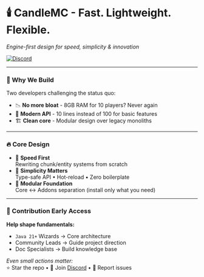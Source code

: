 # 🕯️ CandleMC - Fast. Lightweight. Flexible.
*Engine-first design for speed, simplicity & innovation*

[![Discord](https://img.shields.io/badge/Join_Development-Discord-5865f2?style=for-the-badge&logo=discord)](https://discord.gg/invite/a8Sj3dUcB4)

---

### 🚩 Why We Build
Two developers challenging the status quo:
- 📉 **No more bloat** - 8GB RAM for 10 players? Never again
- 🧩 **Modern API** - 10 lines instead of 100 for basic features
- 🏗️ **Clean core** - Modular design over legacy monoliths

---

### 🔥 Core Design
- 🚀 **Speed First**  
  Rewriting chunk/entity systems from scratch
- 🧠 **Simplicity Matters**  
  Type-safe API • Hot-reload • Zero boilerplate
- 🧩 **Modular Foundation**  
  Core ↔ Addons separation (install only what you need)

---

### 👷 Contribution Early Access
**Help shape fundamentals:**
- `Java 21+` Wizards → Core architecture
- Community Leads → Guide project direction
- Doc Specialists → Build knowledge base

*Even small actions matter:*  
⭐ Star the repo • 💬 Join [Discord](https://discord.gg/invite/a8Sj3dUcB4) • 🐛 Report issues
